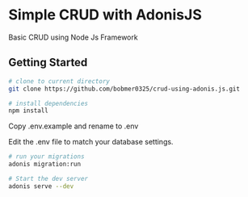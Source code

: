 # Simple CRUD with AdonisJS

Basic CRUD using Node Js Framework

## Getting Started

```bash
# clone to current directory
git clone https://github.com/bobmer0325/crud-using-adonis.js.git

# install dependencies
npm install
```

Copy .env.example and rename to .env

Edit the .env file to match your database settings.

```bash
# run your migrations
adonis migration:run

# Start the dev server
adonis serve --dev
```
